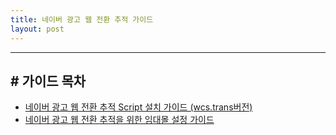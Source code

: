 ```yaml
---
title: 네이버 광고 웹 전환 추적 가이드
layout: post
---
```


------

## # 가이드 목차
 - [네이버 광고 웹 전환 추적 Script 설치 가이드 (wcs.trans버전)](https://naver.github.io/conversion-tracking/pages/01_script_guide_wcstrans/)
 - [네이버 광고 웹 전환 추적을 위한 임대몰 설정 가이드](https://naver.github.io/conversion-tracking/pages/02_ecom_platform_guide/)



